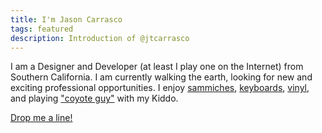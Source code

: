 ```yaml
---
title: I'm Jason Carrasco
tags: featured
description: Introduction of @jtcarrasco
---
```


I am a Designer and Developer (at least I play one on the Internet) from Southern California. I am currently walking the earth, looking for new and exciting professional opportunities. I enjoy [sammiches](https://www.instagram.com/salt_hank/?hl=en), [keyboards](https://www.reddit.com/r/MechanicalKeyboards/), [vinyl](https://www.discogs.com/user/jtcarrasco), and playing ["coyote guy"](https://youtu.be/K4MhCvraJeE) with my Kiddo.

[Drop me a line!](mailto:info@jtcarrasco.com)